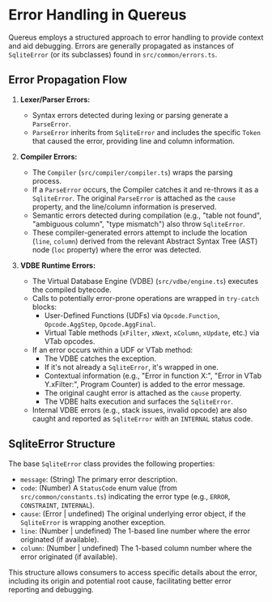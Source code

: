 # Error Handling in Quereus

Quereus employs a structured approach to error handling to provide context and aid debugging. Errors are generally propagated as instances of `SqliteError` (or its subclasses) found in `src/common/errors.ts`.

## Error Propagation Flow

1.  **Lexer/Parser Errors:**
    *   Syntax errors detected during lexing or parsing generate a `ParseError`.
    *   `ParseError` inherits from `SqliteError` and includes the specific `Token` that caused the error, providing line and column information.

2.  **Compiler Errors:**
    *   The `Compiler` (`src/compiler/compiler.ts`) wraps the parsing process.
    *   If a `ParseError` occurs, the Compiler catches it and re-throws it as a `SqliteError`. The original `ParseError` is attached as the `cause` property, and the line/column information is preserved.
    *   Semantic errors detected during compilation (e.g., "table not found", "ambiguous column", "type mismatch") also throw `SqliteError`.
    *   These compiler-generated errors attempt to include the location (`line`, `column`) derived from the relevant Abstract Syntax Tree (AST) node (`loc` property) where the error was detected.

3.  **VDBE Runtime Errors:**
    *   The Virtual Database Engine (VDBE) (`src/vdbe/engine.ts`) executes the compiled bytecode.
    *   Calls to potentially error-prone operations are wrapped in `try-catch` blocks:
        *   User-Defined Functions (UDFs) via `Opcode.Function`, `Opcode.AggStep`, `Opcode.AggFinal`.
        *   Virtual Table methods (`xFilter`, `xNext`, `xColumn`, `xUpdate`, etc.) via VTab opcodes.
    *   If an error occurs within a UDF or VTab method:
        *   The VDBE catches the exception.
        *   If it's not already a `SqliteError`, it's wrapped in one.
        *   Contextual information (e.g., "Error in function X:", "Error in VTab Y.xFilter:", Program Counter) is added to the error message.
        *   The original caught error is attached as the `cause` property.
        *   The VDBE halts execution and surfaces the `SqliteError`.
    *   Internal VDBE errors (e.g., stack issues, invalid opcode) are also caught and reported as `SqliteError` with an `INTERNAL` status code.

## SqliteError Structure

The base `SqliteError` class provides the following properties:

*   `message`: (String) The primary error description.
*   `code`: (Number) A `StatusCode` enum value (from `src/common/constants.ts`) indicating the error type (e.g., `ERROR`, `CONSTRAINT`, `INTERNAL`).
*   `cause`: (Error | undefined) The original underlying error object, if the `SqliteError` is wrapping another exception.
*   `line`: (Number | undefined) The 1-based line number where the error originated (if available).
*   `column`: (Number | undefined) The 1-based column number where the error originated (if available).

This structure allows consumers to access specific details about the error, including its origin and potential root cause, facilitating better error reporting and debugging. 
